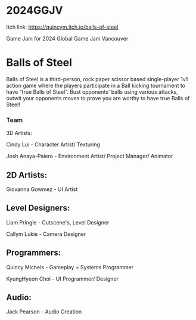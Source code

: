 # 2024GGJV
Itch link: https://quincym.itch.io/balls-of-steel 

Game Jam for 2024 Global Game Jam Vancouver

# Balls of Steel
Balls of Steel is a third-person, rock paper scissor based single-player 1v1 action game where the players participate in a Ball kicking tournament to have “true Balls of Steel”. Bust opponents’ balls using various attacks, outwit your opponents moves to prove you are worthy to have true Balls of Steel!



### Team
3D Artists:

Cindy Lui - Character Artist/ Texturing

Josh Anaya-Paiero - Environment Artist/ Project Manager/ Animator



## 2D Artists:

Giovanna Gowmez - UI Artist



## Level Designers:

Liam Pringle - Cutscene's,  Level Designer

Callym Lukie - Camera Designer



## Programmers:

Quincy Michels - Gameplay + Systems Programmer

KyungHyeon Choi - UI Programmer/ Designer



## Audio:

Jack Pearson - Audio Creation